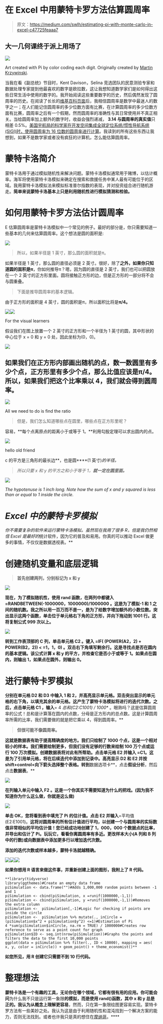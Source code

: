 # 在 Excel 中用蒙特卡罗方法估算圆周率

> 原文：<https://medium.com/swlh/estimating-pi-with-monte-carlo-in-excel-c47725feaaa7>

## 大一几何课终于派上用场了

![](img/631996e897fa433f5d5291cd9773eaa9.png)

Art created with Pi by color coding each digit. Originally created by [Martin Krzywinski](https://fineartamerica.com/profiles/martin-krzywinski.html?tab=artworkgalleries).

当我在看《副总统》节目时，Kent Davison，Selina 竞选团队的民意测验专家和数据处理专家提到他最喜欢的数字是欧拉数，这让我想知道数学家们是如何得出这些日常生活中使用的数字的。我开始阅读这些重要数字的历史，然后偶然发现了圆周率的历史。在阅读了长长的[维基百科页面](https://en.wikipedia.org/wiki/Pi)后，我相信圆周率是数学中最迷人的数字之一；在人们能记住圆周率的多少位数方面有比赛，在计算圆周率的多少位数方面有比赛，圆周率之后有一个假期，然而圆周率的准确性与其日常使用并不真正相关。当给圆周率加上额外的数字时，收益会强烈递减， **3.14 与圆周率的真实值**只相差 0.5%。[美国宇航局的科学家在开发空间集成全球定位系统/惯性导航系统(SIGI)时，使用圆周率为 16 位数的圆周率进行计算](https://blogs.scientificamerican.com/observations/how-much-pi-do-you-need/)。我读到的所有这些东西让我想到，如果不是数学家或者没有疯狂的计算机，怎么能估算圆周率。

# 蒙特卡洛简介

蒙特卡洛用于通过模拟随机性来解决问题。蒙特卡洛模拟通常用于赌博，以估计概率。海军将使用蒙特卡洛模拟来确定在搜索和救援任务中某人最有可能位于的区域。我用蒙特卡洛模拟法来模拟标准普尔指数的表现，并对投资组合进行随机游走。**简单来说蒙特卡洛基本上只是利用随机性进行模拟猜测和检验。**

# 如何用蒙特卡罗方法估计圆周率

E 估算圆周率是蒙特卡洛模拟中一个常见的例子。最好的部分是，你只需要知道一些基本的几何来估算圆周率。这个想法是圆的面积是:

![](img/f6f136667d254918460b6397133be360.png)

> 所以，如果半径是 1 英寸，那么圆的面积就是π。

如果半径是 1 英寸，那么圆的直径必须是 2 英寸。很好，除了**之外，如果你只知道圆的面积是π**，你如何推导π？嗯，因为圆的直径是 2 英寸，我们也可以把圆放在一个 2 英寸的正方形里面。圆将接触正方形的边，但是正方形的一部分将不会与圆重叠。

> 下面是推导圆周率的基本逻辑。

由于正方形的面积是 4 英寸，圆的面积是π，所以面积比将是**π/4。**

![](img/43caa814386b084646f1e5b5723cfb9d.png)![](img/67ba26c9c19baa95c4f5a5d14ba7ecab.png)

For the visual learners

假设我们在图上放置一个 2 英寸的正方形和一个半径为 1 英寸的圆，其中形状的中心位于 x = 0 和 y = 0 处，因此坐标为(0，0)。

![](img/4401cb0fbf566e8e14b1aa69cd31ad6f.png)

## 如果我们在正方形内部画出随机的点，数一数圆里有多少个点，正方形里有多少个点，那么比值应该是π/4。所以，如果我们把这个比率乘以 4，我们就会得到圆周率。

![](img/a31187da8f3277dee005c0ff3028b3db.png)

All we need to do is find the ratio

> 但是，我们怎么知道哪些点在圆里，哪些点在正方形里呢？

容易，**每个点离原点的距离小于或等于 1。**利用勾股定理可以求出圆内的点。

![](img/6ca103a98dd92d4080c7c9ba472a0b85.png)

hello old friend

c 的平方是三角形的最长边**，也是圆****(1 英寸)*的半径。*

> *所以只要 x 和 y 的平方之和小于等于 1，**就一定在圆里面。***

*![](img/be94552775511ef837aa555cfbb2989a.png)*

*The hypotenuse is 1 inch long. Note how the sum of x and y squared is less than or equal to 1 inside the circle.*

# *Excel 中的蒙特卡罗模拟*

*你不需要复杂的软件来运行蒙特卡洛模拟。虽然现在我用了很多 R，但是我仍然相信 Excel 是最好的*统计软件，因为它的普及和易用。你真的可以推动 Excel 做更多的事情，不仅仅是数据透视表。**

# **创建随机变量和底层逻辑**

> **首先创建两列，分别标记为 x 和 y**

**![](img/2698ef10f46d7de77576f47a3b9ae2e3.png)**

**现在，为了模拟随机性，使用 rand 函数，在两列中都键入 **=RANDBETWEEN(-1000000，1000000)/1000000** 。这是为了模拟-1 和 1 之间的随机数。我之所以用一百万而不是一，是为了给数字增加额外的小数位数。突出显示这两个函数，单击位于单元格右下角的正方形，并向下拖动到 1001 行。这将复制公式 999 次以上。**

**![](img/480230671af6fe80c9f40c699b06c52b.png)**

**转到工作表顶部的 C 列，单击单元格 **C2** 。键入 **=IF( (POWER(A2，2) + POWER(B2，2)) < =1，1，0)** 。双击右下角填写剩余行。这是寻找点是否在圆内的基本逻辑。该公式计算 x 和 y 的平方，并检查它是否小于或等于 1。如果点在圆内，则输出 1，如果点在圆外，则输出 0。**

# **进行蒙特卡罗模拟**

**分别在单元格 **D2** 和 **D3** 中输入 1 和 2，并高亮显示单元格。双击突出显示的单元格的右下角，以填充其余的单元格。**这产生了蒙特卡洛模拟将进行的迭代次数**。之后，点击单元格 **C1** ，输入**= 4 *总和(C2:C1001) / 1000** 。眼熟吗？这是估算圆周率的公式！总和是计算落在圆内的点数，分母是正方形内的总点数。这是计算圆周率所需的比率，我们需要做的就是把它乘以 4，得到圆周率。**

> **但很可能不像圆周率。**

**这就是数据表有助于提高精确度的地方。我们只绘制了 1000 个点，这是一个相对较小的样本。我们需要绘制更多，但我们没有足够的行数来绘制 100 万个点或运行 100 万次模拟。创建数据表将对此有所帮助。点击单元格 **E2** 并输入 **=C1。**这是为了引用单元格，将在后续迭代中添加到记录中。高亮显示 **D2** 和 **E2** 并按**shift+control+向下箭头**选择整个表格。转到**数据选项卡**，点击**假设分析**，然后点击**数据表**。**

**![](img/ed26b6a60220ad371542c003a91e357f.png)**

**在列输入单元中输入 **F2** 。这是一个你其实不需要知道为什么的把戏。(因为我不知道你为什么这么做，你就是这么做)**

**![](img/be0f64e6816921eb4790762df6291162.png)**

**单击 OK，您将看到表中填充了 Pi 的估计值。点击 **E2** 并输入**=平均值(E2:E1001)。**这将对圆周率的所有估计值进行平均，以创建一个与圆周率的实际数值非常相似的平均估计值！您已经成功地创建了 1，000，000 个数据点的比率，并导出和估计了 Pi。玩玩它，看看你离圆周率有多近。更改样本大小(A 列和 B 列中的行数)或向数据表中添加更多行以增加迭代次数。**

**添加的迭代次数或样本越多，蒙特卡洛就越精确。**

**![](img/dafa7415c89eaaf745cd0099d9c17179.png)****![](img/c90ce039e50a2f4d47d9f9b347358398.png)****![](img/b39fa51089b4dc21f8b8215fba009d40.png)**

**如果你想用 R 语言来做这件事，并重新创建上面的图形，我附上了 R 代码。**

```
**library(tidyverse)
library(ggthemes)#Create an empty data frame
piSimulation <- data.frame("")#Adds 1,000,000 random points between -1 and 1
piSimulation <- cbind(piSimulation, x =runif(1000000,-1,1))
piSimulation <- cbind(piSimulation, y =runif(1000000,-1,1))#Removes the extra column
piSimulation <-  piSimulation[,-1]#Logic for checking if points are inside the circle
piSimulation <-  piSimulation %>% mutate(., inCircle = (piSimulation$x^2 + piSimulation$y^2) <=1)#Estimation of Pi
4 *sum(piSimulation$inCircle, na.rm = TRUE) / 1000000#Creates row reference to serve as a point count for graph
piSimulation$ID <- seq.int(nrow(piSimulation))#Graphs the points and filters the data to the first 10,000 points
ggplot(data = piSimulation %>% filter(., ID < 10000), mapping = aes( x, y, color = inCircle)) + geom_point() + theme_economist()**
```

**如您所见，用 R 创建它只需要不到 10 行代码。**

# **整理想法**

**蒙特卡洛是一个有趣的工具，无论你在哪个领域，它都有很有用的应用。你可能会问**为什么我不只是运行第一象限**的模拟，而是使用 rand()函数，其中 x 和 y 总是正的。我认为从概念上理解更容易**，然而，只在第一象限绘图更容易实现。蒙特卡罗方法有一些美妙之处。我认为这是由于利用随机性和混沌找到一个解决方案的能力，否则无法找到。或者也许我只是真的想住在[摩纳哥](https://qtxasset.com/styles/breakpoint_sm_default_480px_w/s3/luxurytraveladvisor/1514485016/MonteCarloMonacoCreditXantanaiStockGettyImagesPlusGettyImages_0.jpg/MonteCarloMonacoCreditXantanaiStockGettyImagesPlusGettyImages_0.jpg?HaO_VuTJd_hkgyC2wr5PlKFFCIflUZN7&itok=W9GnCXzh)。****